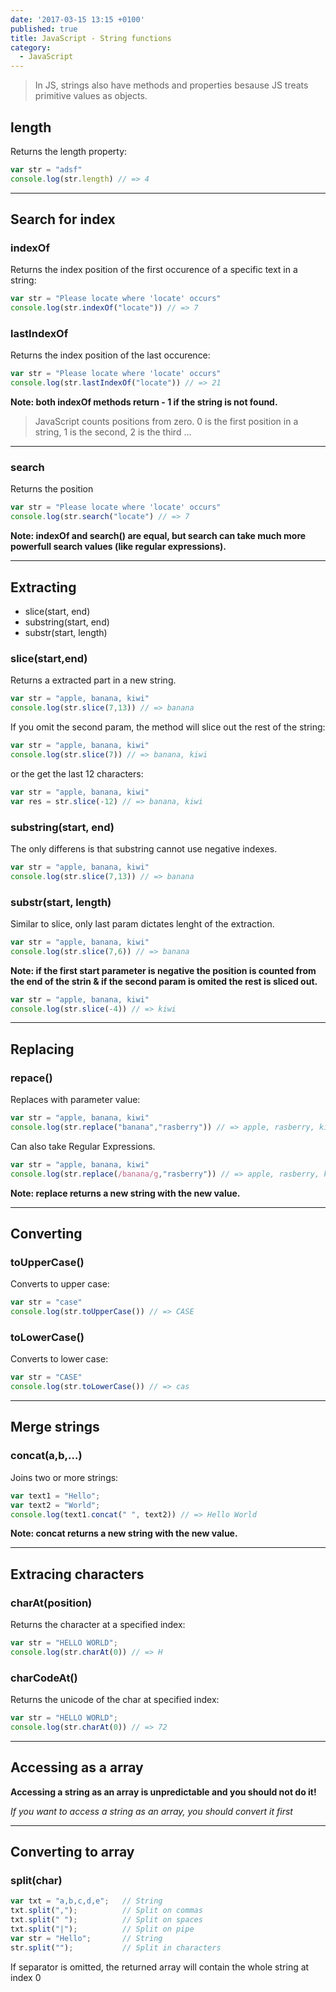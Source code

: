 ```yaml
---
date: '2017-03-15 13:15 +0100'
published: true
title: JavaScript - String functions
category:
  - JavaScript
---
```

> In JS, strings also have methods and properties besause JS treats primitive values as objects.  

## length

Returns the length property:

```js
var str = "adsf"
console.log(str.length) // => 4
```

---

## Search for index

### indexOf

Returns the index position of the first occurence of a specific text in a string:


```js
var str = "Please locate where 'locate' occurs"
console.log(str.indexOf("locate")) // => 7
```

### lastIndexOf

Returns the index position of the last occurence:

```js 
var str = "Please locate where 'locate' occurs"
console.log(str.lastIndexOf("locate")) // => 21
```

**Note: both indexOf methods return - 1 if the string is not found.**

> JavaScript counts positions from zero.
0 is the first position in a string, 1 is the second, 2 is the third ...

---

### search

Returns the position

```js
var str = "Please locate where 'locate' occurs"
console.log(str.search("locate") // => 7
```

**Note: indexOf and search() are equal, but search can take much more powerfull search values (like regular expressions).**

---

## Extracting

* slice(start, end)
* substring(start, end)
* substr(start, length)

### slice(start,end)

Returns a extracted part in a new string. 

```js
var str = "apple, banana, kiwi"
console.log(str.slice(7,13)) // => banana
```

If you omit the second param, the method will slice out the rest of the string:

```js
var str = "apple, banana, kiwi"
console.log(str.slice(7)) // => banana, kiwi
```

or the get the last 12 characters:

```js
var str = "apple, banana, kiwi"
var res = str.slice(-12) // => banana, kiwi
```

### substring(start, end)

The only differens is that substring cannot use negative indexes.

```js
var str = "apple, banana, kiwi"
console.log(str.slice(7,13)) // => banana
```

### substr(start, length)

Similar to slice, only last param dictates lenght of the extraction.

```js
var str = "apple, banana, kiwi"
console.log(str.slice(7,6)) // => banana
```


**Note: if the first start parameter is negative the position is counted from the end of the strin & if the second param is omited the rest is sliced out.**

```js
var str = "apple, banana, kiwi"
console.log(str.slice(-4)) // => kiwi
```

---

## Replacing

### repace()

Replaces with parameter value:

```js
var str = "apple, banana, kiwi"
console.log(str.replace("banana","rasberry")) // => apple, rasberry, kiwi
```

Can also take Regular Expressions.

```js
var str = "apple, banana, kiwi"
console.log(str.replace(/banana/g,"rasberry")) // => apple, rasberry, kiwi
```

**Note: replace returns a new string with the new value.**

---

## Converting

### toUpperCase()

Converts to upper case:

```js
var str = "case"
console.log(str.toUpperCase()) // => CASE
```

### toLowerCase()

Converts to lower case:

```js
var str = "CASE"
console.log(str.toLowerCase()) // => cas
```

----

## Merge strings

### concat(a,b,...)

Joins two or more strings:

```js
var text1 = "Hello";
var text2 = "World";
console.log(text1.concat(" ", text2)) // => Hello World
```

**Note: concat returns a new string with the new value.**

---

## Extracing characters

### charAt(position)

Returns the character at a specified index:

```js
var str = "HELLO WORLD";
console.log(str.charAt(0)) // => H 
```

### charCodeAt()

Returns the unicode of the char at specified index:

```js
var str = "HELLO WORLD";
console.log(str.charAt(0)) // => 72
```

---

## Accessing as a array

**Accessing a string as an array is unpredictable and you should not do it!**

*If you want to access a string as an array, you should convert it first*

---

## Converting to array

### split(char)

```js
var txt = "a,b,c,d,e";   // String
txt.split(",");          // Split on commas
txt.split(" ");          // Split on spaces
txt.split("|");          // Split on pipe 
var str = "Hello";       // String
str.split("");           // Split in characters 
```

If separator is omitted, the returned array will contain the whole string at index 0

